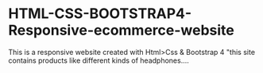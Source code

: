 # HTML-CSS-BOOTSTRAP4-Responsive-ecommerce-website
This is a responsive website created with Html>Css &amp; Bootstrap 4 "this site contains products like different kinds of headphones....

